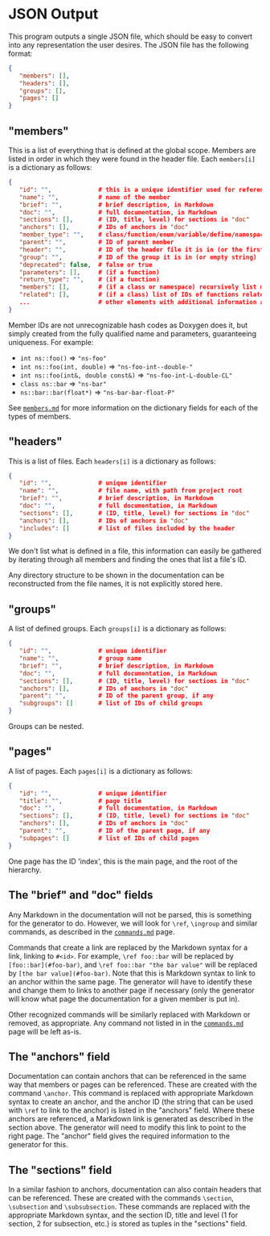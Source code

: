 # JSON Output

This program outputs a single JSON file, which should be easy to convert into any representation
the user desires. The JSON file has the following format:
```json
{
   "members": [],
   "headers": [],
   "groups": [],
   "pages": []
}
```

## "members"

This is a list of everything that is defined at the global scope. Members are listed in order
in which they were found in the header file. Each `members[i]` is a dictionary as follows:
```json
{
   "id": "",             # this is a unique identifier used for referencing
   "name": "",           # name of the member
   "brief": "",          # brief description, in Markdown
   "doc": "",            # full documentation, in Markdown
   "sections": [],       # (ID, title, level) for sections in "doc"
   "anchors": [],        # IDs of anchors in "doc"
   "member_type": "",    # class/function/enum/variable/define/namespace/etc.
   "parent": "",         # ID of parent member
   "header": "",         # ID of the header file it is in (or the first one it is encountered in)
   "group": "",          # ID of the group it is in (or empty string)
   "deprecated": false,  # false or true
   "parameters": [],     # (if a function)
   "return_type": "",    # (if a function)
   "members": [],        # (if a class or namespace) recursively list members
   "related": [],        # (if a class) list of IDs of functions related to this class (`\relates` command)
   ...                   # other elements with additional information as needed ("virtual", "mutable", etc.)
}
```

Member IDs are not unrecognizable hash codes as Doxygen does it, but simply created from the fully
qualified name and parameters, guaranteeing uniqueness. For example:
 - `int ns::foo()`                     ⇒ `"ns-foo"`
 - `int ns::foo(int, double)`          ⇒ `"ns-foo-int--double-"`
 - `int ns::foo(int&, double const&)`  ⇒ `"ns-foo-int-L-double-CL"`
 - `class ns::bar`                     ⇒ `"ns-bar"`
 - `ns::bar::bar(float*)`              ⇒ `"ns-bar-bar-float-P"`

See [`members.md`](https://github.com/crisluengo/doxpp/tree/main/doc/members.md) for more information
on the dictionary fields for each of the types of members.

## "headers"

This is a list of files. Each `headers[i]` is a dictionary as follows:
```json
{
   "id": "",             # unique identifier
   "name": "",           # file name, with path from project root
   "brief": "",          # brief description, in Markdown
   "doc": "",            # full documentation, in Markdown
   "sections": [],       # (ID, title, level) for sections in "doc"
   "anchors": [],        # IDs of anchors in "doc"
   "includes": []        # list of files included by the header
}
```

We don't list what is defined in a file, this information can easily be gathered by iterating through
all members and finding the ones that list a file's ID.

Any directory structure to be shown in the documentation can be reconstructed from the file names,
it is not explicitly stored here.

## "groups"

A list of defined groups. Each `groups[i]` is a dictionary as follows:
```json
{
   "id": "",             # unique identifier
   "name": "",           # group name
   "brief": "",          # brief description, in Markdown
   "doc": "",            # full documentation, in Markdown
   "sections": [],       # (ID, title, level) for sections in "doc"
   "anchors": [],        # IDs of anchors in "doc"
   "parent": "",         # ID of the parent group, if any
   "subgroups": []       # list of IDs of child groups
}
```

Groups can be nested.

## "pages"

A list of pages. Each `pages[i]` is a dictionary as follows:
```json
{
   "id": "",             # unique identifier
   "title": "",          # page title
   "doc": "",            # full documentation, in Markdown
   "sections": [],       # (ID, title, level) for sections in "doc"
   "anchors": [],        # IDs of anchors in "doc"
   "parent": "",         # ID of the parent page, if any
   "subpages": []        # list of IDs of child pages
}
```

One page has the ID 'index', this is the main page, and the root of the hierarchy.

## The "brief" and "doc" fields

Any Markdown in the documentation will not be parsed, this is something for the generator to do.
However, we will look for `\ref`, `\ingroup` and similar commands, as described in the
[`commands.md`](https://github.com/crisluengo/doxpp/tree/main/doc/commands.md) page.

Commands that create a link are replaced by the Markdown syntax for a link, linking to
`#<id>`. For example, `\ref foo::bar` will be replaced by `[foo::bar](#foo-bar)`, and
`\ref foo::bar "the bar value"` will be replaced by `[the bar value](#foo-bar)`. Note that
this is Markdown syntax to link to an anchor within the same page. The generator will have
to identify these and change them to links to another page if necessary (only the generator
will know what page the documentation for a given member is put in).

Other recognized commands will be similarly replaced with Markdown or removed, as appropriate.
Any command not listed in in the [`commands.md`](https://github.com/crisluengo/doxpp/tree/main/doc/commands.md)
page will be left as-is.

## The "anchors" field

Documentation can contain anchors that can be referenced in the same way that members or pages
can be referenced. These are created with the command `\anchor`. This command is replaced with
appropriate Markdown syntax to create an anchor, and the anchor ID (the string that can be used
with `\ref` to link to the anchor) is listed in the "anchors" field. Where these anchors are
referenced, a Markdown link is generated as described in the section above. The generator will
need to modify this link to point to the right page. The "anchor" field gives the required
information to the generator for this.

## The "sections" field

In a similar fashion to anchors, documentation can also contain headers that can be referenced.
These are created with the commands `\section`, `\subsection` and `\subsubsection`. These commands
are replaced with the appropriate Markdown syntax, and the section ID, title and level (1 for section,
2 for subsection, etc.) is stored as tuples in the "sections" field.
